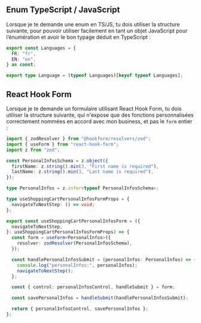 ## Enum TypeScript / JavaScript

Lorsque je te demande une enum en TS/JS, tu dois utiliser la structure suivante, pour pouvoir utiliser facilement en tant un objet JavaScript pour l’énumération et avoir le bon typage déduit en TypeScript :

```typescript
export const Languages = {
  FR: "fr",
  EN: "en",
} as const;

export type Language = (typeof Languages)[keyof typeof Languages];
```

## React Hook Form

Lorsque je te demande un formulaire utilisant React Hook Form, tu dois utiliser la structure suivante, qui n'expose que des fonctions personnalisées correctement nommées en accord avec mon business, et pas le `form` entier :

```typescript
import { zodResolver } from "@hookform/resolvers/zod";
import { useForm } from "react-hook-form";
import z from "zod";

const PersonalInfosSchema = z.object({
  firstName: z.string().min(3, "First name is required"),
  lastName: z.string().min(3, "Last name is required"),
});

type PersonalInfos = z.infer<typeof PersonalInfosSchema>;

type useShoppingCartPersonalInfosFormProps = {
  navigateToNextStep: () => void;
};

export const useShoppingCartPersonalInfosForm = ({
  navigateToNextStep,
}: useShoppingCartPersonalInfosFormProps) => {
  const form = useForm<PersonalInfos>({
    resolver: zodResolver(PersonalInfosSchema),
  });

  const handlePersonalInfosSubmit = (personalInfos: PersonalInfos) => {
    console.log("personalInfos:", personalInfos);
    navigateToNextStep();
  };

  const { control: personalInfosControl, handleSubmit } = form;

  const savePersonalInfos = handleSubmit(handlePersonalInfosSubmit);

  return { personalInfosControl, savePersonalInfos };
};
```
